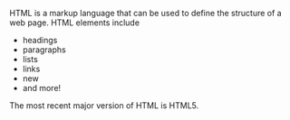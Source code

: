 HTML is a markup language that can be used to define the structure of a web page. HTML elements include

* headings
* paragraphs
* lists
* links
* new
* and more!

The most recent major version of HTML is HTML5.